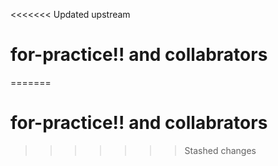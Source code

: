 <<<<<<< Updated upstream
# for-practice!! and collabrators

=======
# for-practice!! and collabrators
>>>>>>> Stashed changes
